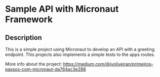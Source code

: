 # Sample API with Micronaut Framework

## Description
This is a simple project using Micronaut to develop an API with a greeting endpoint. This projects also implements a simple tests to the apps routes.

More info about the project:
https://medium.com/@jvoliveiran/primeiros-passos-com-micronaut-da764ac3e288

